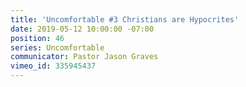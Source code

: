 ```yaml
---
title: 'Uncomfortable #3 Christians are Hypocrites'
date: 2019-05-12 10:00:00 -07:00
position: 46
series: Uncomfortable
communicator: Pastor Jason Graves
vimeo_id: 335945437
---
```


